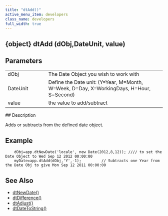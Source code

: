 ```yaml
---
title: "dtAdd()"
active_menu_item: developers
class_name: developers
full_width: true
---
```



## {object} dtAdd (dObj,DateUnit, value)

## Parameters

<table>
<tr>
<td width="133">
dObj

</td>
<td width="20">
</td>
<td width="750">
The Date Object you wish to work with

</td>
</tr>
<tr>
<td width="133">
DateUnit

</td>
<td width="20">
</td>
<td width="750">
Define the Date unit: (Y=Year, M=Month, W=Week, D=Day, X=WorkingDays, H=Hour, S=Second)

</td>
</tr>
<tr>
<td width="133">
value

</td>
<td width="20">
</td>
<td width="750">
the value to add/subtract

</td>
</tr>
</table>
## Description

Adds or subtracts from the defined date object.

## Example

        dObj=app.dtNewDate('locale', new Date(2012,8,12)); //// to set the Date Object to Wed Sep 12 2012 00:00:00
        myDate=app.dtAdd(dObj,'Y',-1);         // Subtracts one Year from the Date Obj to give Mon Sep 12 2011 00:00:00
   

## See Also

 - [dtNewDate()](/developers/user-guide/scripting-apis/client-api/date-time-management-functions/dtnewdate)
 - [dtDifference()](/developers/user-guide/scripting-apis/client-api/date-time-management-functions/dtdifference)
 - [dtAdjust()](/developers/user-guide/scripting-apis/client-api/date-time-management-functions/dtadjust)
 - [dtDateToString()](/developers/user-guide/scripting-apis/client-api/date-time-management-functions/dtdatetostring)

